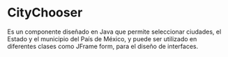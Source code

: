 # CityChooser
Es un componente diseñado en Java que permite seleccionar ciudades, el Estado y el municipio del País de México, y puede ser utilizado en diferentes clases como JFrame form, para el diseño de interfaces. 
